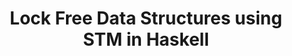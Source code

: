 ---
title: Lock Free Data Structures using STM in Haskell
paper-url: http://community.haskell.org/~simonmar/papers/lockfreedatastructures.pdf
authors:
- Anthony Discolo
- Tim Harris
- Simon Marlow
- Simon Peyton Jones
- Satnam Singh
type: paper
tags:
- concurrency
- STM
doHaskell-type: research paper
dohaskell-year: 2006
---